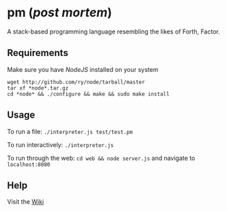 # pm (*post mortem*)

A stack-based programming language resembling the likes of Forth, Factor.

## Requirements

Make sure you have *NodeJS* installed on your system
  
    wget http://github.com/ry/node/tarball/master
    tar xf *node*.tar.gz
    cd *node* && ./configure && make && sudo make install
    

## Usage

To run a file: ``./interpreter.js test/test.pm``
  
To run interactively: ``./interpreter.js``

To run through the web: ``cd web && node server.js`` and navigate to ``localhost:8080``

## Help

Visit the [Wiki](http://github.com/pheuter/pm/wiki)